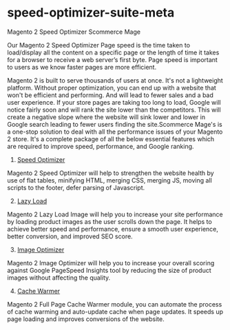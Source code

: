 # speed-optimizer-suite-meta
Magento 2 Speed Optimizer Scommerce Mage

Our Magento 2 Speed Optimizer Page speed is the time taken to load/display all the content on a specific page or the length of time it takes for a browser to receive a web server’s first byte. Page speed is important to users as we know faster pages are more efficient.

Magento 2 is built to serve thousands of users at once. It's not a lightweight platform. Without proper optimization, you can end up with a website that won't be efficient and performing. And will lead to fewer sales and a bad user experience. If your store pages are taking too long to load, Google will notice fairly soon and will rank the site lower than the competitors. This will create a negative slope where the website will sink lower and lower in Google search leading to fewer users finding the site.Scommerce Mage's is a one-stop solution to deal with all the performance issues of your Magento 2 store. It's a complete package of all the below essential features which are required to improve speed, performance, and Google ranking.

1. [Speed Optimizer](https://www.scommerce-mage.com/magento-2-google-page-speed-optimizer.html)

Magento 2 Speed Optimizer</a> will help to strengthen the website health by use of flat tables, minifying HTML, merging CSS, merging JS, moving all scripts to the footer, defer parsing of Javascript.

2. [Lazy Load](https://www.scommerce-mage.com/magento-2-lazy-load-image-extension.html)

Magento 2 Lazy Load Image </a>will help you to increase your site performance by loading product images as the user scrolls down the page. It helps to achieve better speed and performance, ensure a smooth user experience, better conversion, and improved SEO score.

3. [Image Optimizer](https://www.scommerce-mage.com/magento-2-image-optimizer.html)

Magento 2 Image Optimizer</a> will help you to increase your overall scoring against Google PageSpeed Insights tool by reducing the size of product images without affecting the quality.

4. [Cache Warmer](https://www.scommerce-mage.com/magento-2-full-page-cache-warmer.html)

Magento 2 Full Page Cache Warmer </a> module, you can automate the process of cache warming and auto-update cache when page updates. It speeds up page loading and improves conversions of the website.
